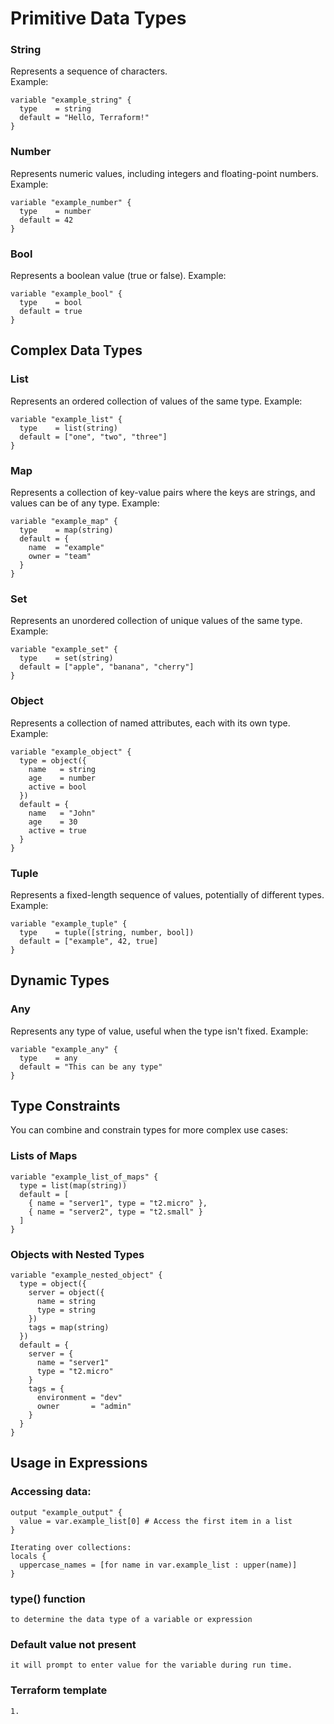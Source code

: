 # Primitive Data Types

### String
Represents a sequence of characters.  
Example:
```hcl
variable "example_string" {
  type    = string
  default = "Hello, Terraform!"
}
```
### Number
Represents numeric values, including integers and floating-point numbers.
Example:

```language
variable "example_number" {
  type    = number
  default = 42
}
```
### Bool
Represents a boolean value (true or false).
Example:

```language
variable "example_bool" {
  type    = bool
  default = true
}
```
## Complex Data Types
### List

Represents an ordered collection of values of the same type.
Example:

```language
variable "example_list" {
  type    = list(string)
  default = ["one", "two", "three"]
}
```
### Map
Represents a collection of key-value pairs where the keys are strings, and values can be of any type.
Example:

```language
variable "example_map" {
  type    = map(string)
  default = {
    name  = "example"
    owner = "team"
  }
}
```
### Set

Represents an unordered collection of unique values of the same type.
Example:

```language
variable "example_set" {
  type    = set(string)
  default = ["apple", "banana", "cherry"]
}
```
### Object
Represents a collection of named attributes, each with its own type.
Example:

```language
variable "example_object" {
  type = object({
    name   = string
    age    = number
    active = bool
  })
  default = {
    name   = "John"
    age    = 30
    active = true
  }
}
```
### Tuple

Represents a fixed-length sequence of values, potentially of different types.
Example:

```language
variable "example_tuple" {
  type    = tuple([string, number, bool])
  default = ["example", 42, true]
}
```
## Dynamic Types
### Any
Represents any type of value, useful when the type isn't fixed.
Example:

```language
variable "example_any" {
  type    = any
  default = "This can be any type"
}
```
## Type Constraints
You can combine and constrain types for more complex use cases:

### Lists of Maps
```language
variable "example_list_of_maps" {
  type = list(map(string))
  default = [
    { name = "server1", type = "t2.micro" },
    { name = "server2", type = "t2.small" }
  ]
}
```
### Objects with Nested Types
```language
variable "example_nested_object" {
  type = object({
    server = object({
      name = string
      type = string
    })
    tags = map(string)
  })
  default = {
    server = {
      name = "server1"
      type = "t2.micro"
    }
    tags = {
      environment = "dev"
      owner       = "admin"
    }
  }
}
```
## Usage in Expressions
### Accessing data:
```language
output "example_output" {
  value = var.example_list[0] # Access the first item in a list
}

Iterating over collections:
locals {
  uppercase_names = [for name in var.example_list : upper(name)]
}
```

### type() function
    to determine the data type of a variable or expression

### Default value not present
    it will prompt to enter value for the variable during run time.

### Terraform template
    1. 


